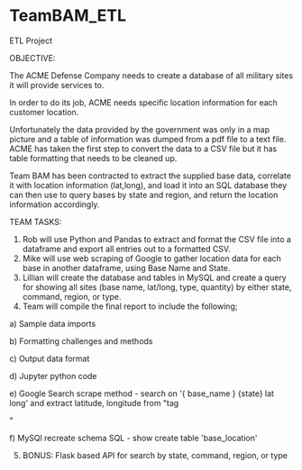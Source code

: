 # TeamBAM_ETL
ETL Project


OBJECTIVE:

The ACME Defense Company needs to create a database of all military sites it will provide services to.

In order to do its job, ACME needs specific location information for each customer location.

Unfortunately the data provided by the government was only in a map picture and a table of information was dumped from a pdf file
to a text file. ACME has taken the first step to convert the data to a CSV file but it has table formatting that needs to be cleaned up.

Team BAM has been contracted to extract the supplied base data, correlate it with location information (lat,long), and load it into an SQL database they can then use to query bases by state and region, and return the location information accordingly.

TEAM TASKS:

1) Rob will use Python and Pandas to extract and format the CSV file into a dataframe and export all entries out to a formatted CSV.
2) Mike will use web scraping of Google to gather location data for each base in another dataframe, using Base Name and State.
3) Lillian will create the database and tables in MySQL and create a query for showing all sites (base name, lat/long, type, quantity) by either state, command, region, or type.
4) Team will compile the final report to include the following;

a) Sample data imports

b) Formatting challenges and methods

c) Output data format

d) Jupyter python code

e) Google Search scrape method - search on '{ base_name } {state} lat long' and extract latitude, longitude from "tag <div class="Z0LcW">"
  
f) MySQl recreate schema SQL - show create table 'base_location'

5) BONUS: Flask based API for search by state, command, region, or type
